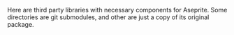Here are third party libraries with necessary components for Aseprite.
Some directories are git submodules, and other are just a copy of its
original package.
